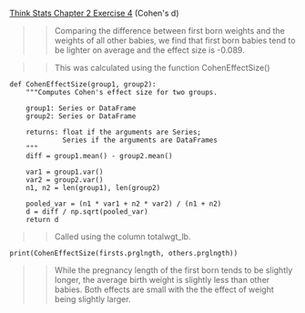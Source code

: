 [Think Stats Chapter 2 Exercise 4](http://greenteapress.com/thinkstats2/html/thinkstats2003.html#toc24) (Cohen's d)

>> Comparing the difference between first born weights and the weights of all other babies, we find that first born babies tend to be lighter on average and the effect size is -0.089.  

>> This was calculated using the function CohenEffectSize()
```{python}
def CohenEffectSize(group1, group2):
    """Computes Cohen's effect size for two groups.
    
    group1: Series or DataFrame
    group2: Series or DataFrame
    
    returns: float if the arguments are Series;
             Series if the arguments are DataFrames
    """
    diff = group1.mean() - group2.mean()

    var1 = group1.var()
    var2 = group2.var()
    n1, n2 = len(group1), len(group2)

    pooled_var = (n1 * var1 + n2 * var2) / (n1 + n2)
    d = diff / np.sqrt(pooled_var)
    return d
```

>> Called using the column totalwgt_lb.

```{python}
print(CohenEffectSize(firsts.prglngth, others.prglngth))
```

>> While the pregnancy length of the first born tends to be slightly longer, the average birth weight is slightly less than other babies.  Both effects are small with the the effect of weight being slightly larger.  

